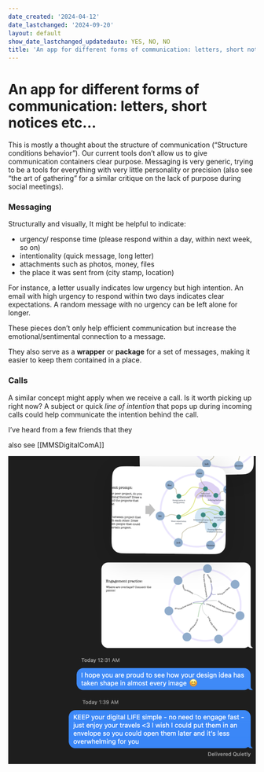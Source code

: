 ```yaml
---
date_created: '2024-04-12'
date_lastchanged: '2024-09-20'
layout: default
show_date_lastchanged_updatedauto: YES, NO, NO
title: 'An app for different forms of communication: letters, short notices etc...'
---
```



# An app for different forms of communication: letters, short notices etc...

This is mostly a thought about the structure of communication (“Structure conditions behavior”). Our current tools don’t allow us to give communication containers clear purpose. Messaging is very generic, trying to be a tools for everything with very little personality or precision (also see “the art of gathering” for a similar critique on the lack of purpose during social meetings). 

### Messaging
Structurally and visually, It might be helpful to indicate:
- urgency/ response time (please respond within a day, within next week, so on)
- intentionality (quick message, long letter) 
- attachments such as photos, money, files
- the place it was sent from (city stamp, location)

For instance, a letter usually indicates low urgency but high intention. An email with high urgency to respond within two days indicates clear expectations. A random message with no urgency can be left alone for longer. 

These pieces don’t only help efficient communication but increase the emotional/sentimental connection to a message. 

They also serve as a **wrapper** or **package** for a set of messages, making it easier to keep them contained in a place. 

### Calls 
A similar concept might apply when we receive a call. Is it worth picking up right now? 
A subject or quick *line of intention* that pops up during incoming calls could help communicate the intention behind the call. 

I’ve heard from a few friends that they 

also see [[MMSDigitalComA]]



![](media/cleanshot_2024-04-15-at-01-39-59@2x.png)